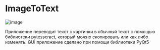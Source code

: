 # ImageToText

![image](https://user-images.githubusercontent.com/112519966/219885149-6afc9152-5129-499a-af3b-86b5b7b31e91.png)

Приложение переводит текст с картинки в обычный текст с помощью библиотеки pytesseract, который можно скопировать или как либо изменять.
GUI приложение сделано при помощи библиотеки PyQt5
